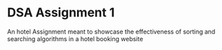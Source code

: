# DSA Assignment 1
An hotel Assignment meant to showcase the effectiveness of sorting and searching algorithms in a hotel booking website
